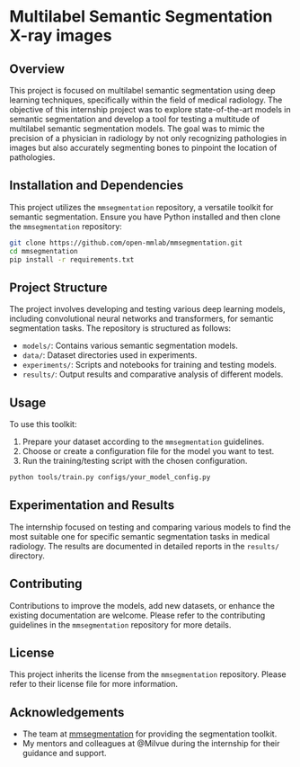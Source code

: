 # Multilabel Semantic Segmentation X-ray images 

## Overview
This project is focused on multilabel semantic segmentation using deep learning techniques, specifically within the field of medical radiology. The objective of this internship project was to explore state-of-the-art models in semantic segmentation and develop a tool for testing a multitude of multilabel semantic segmentation models. The goal was to mimic the precision of a physician in radiology by not only recognizing pathologies in images but also accurately segmenting bones to pinpoint the location of pathologies.

## Installation and Dependencies
This project utilizes the `mmsegmentation` repository, a versatile toolkit for semantic segmentation. Ensure you have Python installed and then clone the `mmsegmentation` repository:

```bash
git clone https://github.com/open-mmlab/mmsegmentation.git
cd mmsegmentation
pip install -r requirements.txt
```

## Project Structure
The project involves developing and testing various deep learning models, including convolutional neural networks and transformers, for semantic segmentation tasks. The repository is structured as follows:

- `models/`: Contains various semantic segmentation models.
- `data/`: Dataset directories used in experiments.
- `experiments/`: Scripts and notebooks for training and testing models.
- `results/`: Output results and comparative analysis of different models.

## Usage
To use this toolkit:

1. Prepare your dataset according to the `mmsegmentation` guidelines.
2. Choose or create a configuration file for the model you want to test.
3. Run the training/testing script with the chosen configuration.

```bash
python tools/train.py configs/your_model_config.py
```

## Experimentation and Results
The internship focused on testing and comparing various models to find the most suitable one for specific semantic segmentation tasks in medical radiology. The results are documented in detailed reports in the `results/` directory.

## Contributing
Contributions to improve the models, add new datasets, or enhance the existing documentation are welcome. Please refer to the contributing guidelines in the `mmsegmentation` repository for more details.

## License
This project inherits the license from the `mmsegmentation` repository. Please refer to their license file for more information.

## Acknowledgements
- The team at [mmsegmentation](https://github.com/open-mmlab/mmsegmentation) for providing the segmentation toolkit.
- My mentors and colleagues at @Milvue during the internship for their guidance and support.
